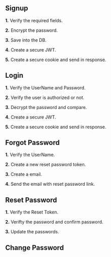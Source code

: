 ## Signup

**1.** Verify the required fields.

**2.** Encrypt the password.

**3.** Save into the DB.

**4.** Create a secure JWT.

**5.** Create a secure cookie and send in response.

## Login

**1.** Verify the UserName and Password.

**2.** Verify the user is authorized or not.

**3.** Decrypt the password and compare.

**4.** Create a secure JWT.

**5.** Create a secure cookie and send in response.

## Forgot Password

**1.** Verify the UserName.

**2.** Create a new reset password token.

**3.** Create a email.

**4.** Send the email with reset password link.

## Reset Password

**1.** Verify the Reset Token.

**2.** Verifty the password and confirm password.

**3.** Update the passwords.

## Change Password
